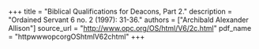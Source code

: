 +++
title = "Biblical Qualifications for Deacons, Part 2."
description = "Ordained Servant 6 no. 2 (1997): 31-36."
authors = ["Archibald Alexander Allison"]
source_url = "http://www.opc.org/OS/html/V6/2c.html"
pdf_name = "httpwwwopcorgOShtmlV62chtml"
+++
